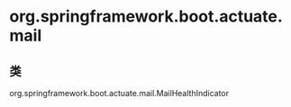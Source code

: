 # org.springframework.boot.actuate.mail

## 类

org.springframework.boot.actuate.mail.MailHealthIndicator




